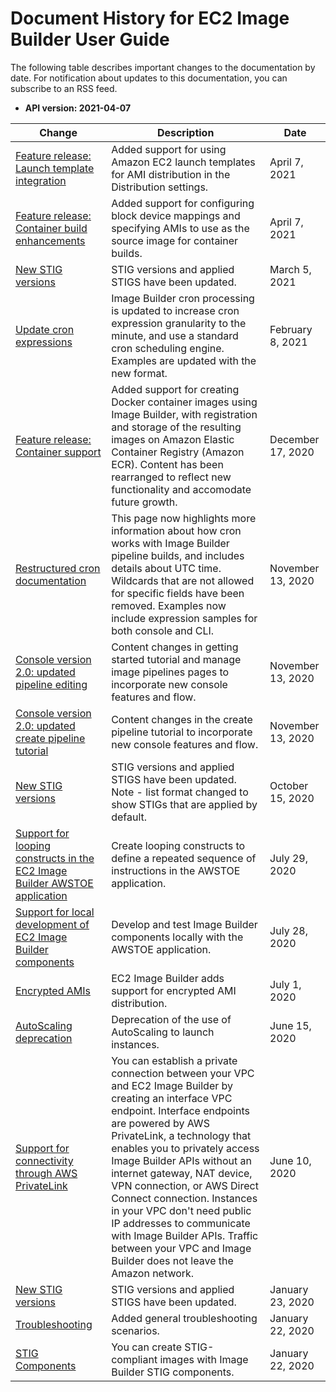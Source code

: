# Document History for EC2 Image Builder User Guide<a name="doc-history"></a>

The following table describes important changes to the documentation by date\. For notification about updates to this documentation, you can subscribe to an RSS feed\.
+ **API version: 2021\-04\-07**

| Change | Description | Date | 
| --- |--- |--- |
| [Feature release: Launch template integration](#doc-history) | Added support for using Amazon EC2 launch templates for AMI distribution in the Distribution settings\. | April 7, 2021 | 
| [Feature release: Container build enhancements](#doc-history) | Added support for configuring block device mappings and specifying AMIs to use as the source image for container builds\. | April 7, 2021 | 
| [New STIG versions](https://docs.aws.amazon.com/imagebuilder/latest/userguide/image-builder-stig.html) | STIG versions and applied STIGS have been updated\. | March 5, 2021 | 
| [Update cron expressions](https://docs.aws.amazon.com/imagebuilder/latest/userguide/cron-expressions.html) | Image Builder cron processing is updated to increase cron expression granularity to the minute, and use a standard cron scheduling engine\. Examples are updated with the new format\. | February 8, 2021 | 
| [Feature release: Container support](#doc-history) | Added support for creating Docker container images using Image Builder, with registration and storage of the resulting images on Amazon Elastic Container Registry \(Amazon ECR\)\. Content has been rearranged to reflect new functionality and accomodate future growth\. | December 17, 2020 | 
| [Restructured cron documentation](https://docs.aws.amazon.com/imagebuilder/latest/userguide/cron-expressions.html) | This page now highlights more information about how cron works with Image Builder pipeline builds, and includes details about UTC time\. Wildcards that are not allowed for specific fields have been removed\. Examples now include expression samples for both console and CLI\. | November 13, 2020 | 
| [Console version 2\.0: updated pipeline editing](#doc-history) | Content changes in getting started tutorial and manage image pipelines pages to incorporate new console features and flow\. | November 13, 2020 | 
| [Console version 2\.0: updated create pipeline tutorial](https://docs.aws.amazon.com/imagebuilder/latest/userguide/start-build-image-pipeline.html) | Content changes in the create pipeline tutorial to incorporate new console features and flow\. | November 13, 2020 | 
| [New STIG versions](https://docs.aws.amazon.com/imagebuilder/latest/userguide/image-builder-stig.html) | STIG versions and applied STIGS have been updated\. Note \- list format changed to show STIGs that are applied by default\. | October 15, 2020 | 
| [Support for looping constructs in the EC2 Image Builder AWSTOE application](image-builder-looping-constructs.md) | Create looping constructs to define a repeated sequence of instructions in the AWSTOE application\. | July 29, 2020 | 
| [Support for local development of EC2 Image Builder components](image-builder-component-manager.md) | Develop and test Image Builder components locally with the AWSTOE application\. | July 28, 2020 | 
| [Encrypted AMIs](#doc-history) | EC2 Image Builder adds support for encrypted AMI distribution\. | July 1, 2020 | 
| [AutoScaling deprecation](#doc-history) | Deprecation of the use of AutoScaling to launch instances\.  | June 15, 2020 | 
| [Support for connectivity through AWS PrivateLink](https://docs.aws.amazon.com/imagebuilder/latest/userguide/vpc-interface-endpoints.html) | You can establish a private connection between your VPC and EC2 Image Builder by creating an interface VPC endpoint\. Interface endpoints are powered by AWS PrivateLink, a technology that enables you to privately access Image Builder APIs without an internet gateway, NAT device, VPN connection, or AWS Direct Connect connection\. Instances in your VPC don't need public IP addresses to communicate with Image Builder APIs\. Traffic between your VPC and Image Builder does not leave the Amazon network\. | June 10, 2020 | 
| [New STIG versions](https://docs.aws.amazon.com/imagebuilder/latest/userguide/image-builder-stig.html) | STIG versions and applied STIGS have been updated\. | January 23, 2020 | 
| [Troubleshooting](#doc-history) | Added general troubleshooting scenarios\. | January 22, 2020 | 
| [STIG Components](https://docs.aws.amazon.com/imagebuilder/latest/userguide/image-builder-stig.html) | You can create STIG\-compliant images with Image Builder STIG components\. | January 22, 2020 | 